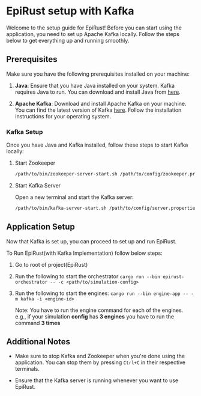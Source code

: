 # EpiRust setup with Kafka

Welcome to the setup guide for EpiRust! Before you can start using the application, you need to set up Apache Kafka locally. Follow the steps below to get everything up and running smoothly.

## Prerequisites

Make sure you have the following prerequisites installed on your machine:

1. **Java**: Ensure that you have Java installed on your system. Kafka requires Java to run. You can download and install Java from [here](https://www.oracle.com/java/technologies/javase-downloads.html).

2. **Apache Kafka**: Download and install Apache Kafka on your machine. You can find the latest version of Kafka [here](https://kafka.apache.org/downloads). Follow the installation instructions for your operating system.

### Kafka Setup

Once you have Java and Kafka installed, follow these steps to start Kafka locally:

1. Start Zookeeper

    ```bash
    /path/to/bin/zookeeper-server-start.sh /path/to/config/zookeeper.properties
    ```

2. Start Kafka Server

    Open a new terminal and start the Kafka server:

    ```bash
    /path/to/bin/kafka-server-start.sh /path/to/config/server.properties
    ```

## Application Setup

Now that Kafka is set up, you can proceed to set up and run EpiRust.

To Run EpiRust(with Kafka Implementation) follow below steps:

1. Go to root of project(EpiRust)
2. Run the following to start the orchestrator
    `cargo run --bin epirust-orchestrator -- -c <path/to/simulation-config>`
3. Run the following to start the engines:
    `cargo run --bin engine-app -- -m kafka -i <engine-id>`

   Note:
    You have to run the engine command for each of the engines. e.g., if your simulation **config** has **3 engines** you have to run the command **3 times**

## Additional Notes

- Make sure to stop Kafka and Zookeeper when you're done using the application. You can stop them by pressing `Ctrl+C` in their respective terminals.

- Ensure that the Kafka server is running whenever you want to use EpiRust.

